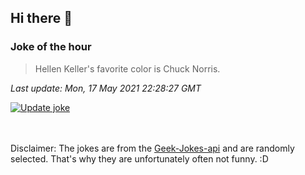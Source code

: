 ## Hi there 👋

### Joke of the hour
<!-- joke -->
>Hellen Keller's favorite color is Chuck Norris.
<!-- /joke -->

*Last update: Mon, 17 May 2021 22:28:27 GMT*

[![Update joke](https://github.com/nclskfm/nclskfm/actions/workflows/joke.yml/badge.svg)](https://github.com/nclskfm/nclskfm/actions/workflows/joke.yml)

<br><br>
Disclaimer: The jokes are from the [Geek-Jokes-api](https://github.com/sameerkumar18/geek-joke-api) and are randomly selected. That's why they are unfortunately often not funny. :D
